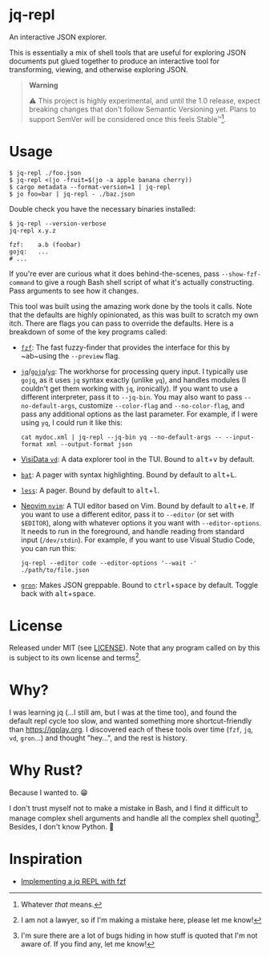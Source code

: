 # jq-repl

An interactive JSON explorer.

This is essentially a mix of shell tools that are useful for exploring JSON documents put glued together to produce an interactive tool for transforming, viewing, and otherwise exploring JSON.

> **Warning**
>
> :warning: This project is highly experimental, and until the 1.0 release, expect breaking changes that don't follow Semantic Versioning yet. Plans to support SemVer will be considered once this feels Stable™[^1].

# Usage

```console
$ jq-repl ./foo.json
$ jq-repl <(jo -fruit=$(jo -a apple banana cherry))
$ cargo metadata --format-version=1 | jq-repl
$ jo foo=bar | jq-repl - ./baz.json
```

Double check you have the necessary binaries installed:

```console
$ jq-repl --version-verbose
jq-repl x.y.z

fzf:	a.b (foobar)
gojq:	...
# ...
```

If you're ever are curious what it does behind-the-scenes, pass `--show-fzf-command` to give a rough Bash shell script of what it's actually constructing. Pass arguments to see how it changes.

This tool was built using the amazing work done by the tools it calls. Note that the defaults are highly opinionated, as this was built to scratch my own itch. There are flags you can pass to override the defaults. Here is a breakdown of some of the key programs called:

- [`fzf`](https://github.com/junegunn/fzf): The fast fuzzy-finder that provides the interface for this by ~ab~using the `--preview` flag.
- [`jq`](https://github.com/stedolan/jq)/[`gojq`](https://github.com/itchyny/gojq)/[`yq`](https://github.com/mikefarah/yq): The workhorse for processing query input. I typically use `gojq`, as it uses `jq` syntax exactly (unlike `yq`), and handles modules (I couldn't get them working with `jq`, ironically). If you want to use a different interpreter, pass it to `--jq-bin`. You may also want to pass `--no-default-args`, customize `--color-flag` and `--no-color-flag`, and pass any additional options as the last parameter. For example, if I were using `yq`, I could run it like this:

  ```console
  cat mydoc.xml | jq-repl --jq-bin yq --no-default-args -- --input-format xml --output-format json
  ```

- [VisiData `vd`](https://github.com/saulpw/visidata): A data explorer tool in the TUI. Bound to <kbd>alt</kbd>+<kbd>v</kbd> by default.
- [`bat`](https://github.com/sharkdp/bat): A pager with syntax highlighting. Bound by default to <kbd>alt</kbd>+<kbd>L</kbd>.
- [`less`](https://github.com/gwsw/less): A pager. Bound by default to <kbd>alt</kbd>+<kbd>l</kbd>.
- [Neovim `nvim`](https://github.com/neovim/neovim): A TUI editor based on Vim. Bound by default to <kbd>alt</kbd>+<kbd>e</kbd>. If you want to use a different editor, pass it to `--editor` (or set with `$EDITOR`), along with whatever options it you want with `--editor-options`. It needs to run in the foreground, and handle reading from standard input (`/dev/stdin`). For example, if you want to use Visual Studio Code, you can run this:

  ```console
  jq-repl --editor code --editor-options '--wait -' ./path/to/file.json
  ```

- [`gron`](https://github.com/tomnomnom/gron): Makes JSON greppable. Bound to <kbd>ctrl</kbd>+<kbd>space</kbd> by default. Toggle back with <kbd>alt</kbd>+<kbd>space</kbd>.

# License

Released under MIT (see [LICENSE](/LICENSE)). Note that any program called on by this is subject to its own license and terms[^2].

# Why?

I was learning jq (…I still am, but I was at the time too), and found the default repl cycle too slow, and wanted something more shortcut-friendly than <https://jqplay.org>. I discovered each of these tools over time (`fzf`, `jq`, `vd`, `gron`…) and thought "hey…", and the rest is history.

# Why Rust?

Because I wanted to. :grin:

I don't trust myself not to make a mistake in Bash, and I find it difficult to manage complex shell arguments and handle all the complex shell quoting[^3]. Besides, I don't know Python. :slightly_smiling_face:

# Inspiration

- [Implementing a jq REPL with fzf](https://gist.github.com/reegnz/b9e40993d410b75c2d866441add2cb55)

[^1]: Whatever _that_ means.
[^2]: I am not a lawyer, so if I'm making a mistake here, please let me know!
[^3]: I'm sure there are a lot of bugs hiding in how stuff is quoted that I'm not aware of. If you find any, let me know!
